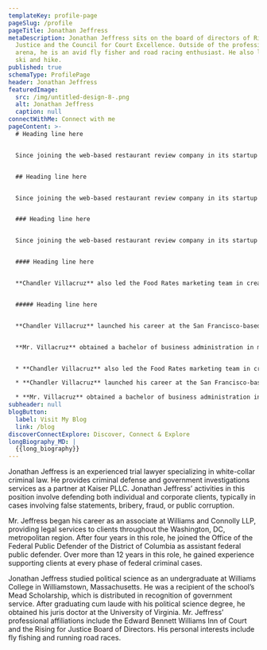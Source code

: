 ```yaml
---
templateKey: profile-page
pageSlug: /profile
pageTitle: Jonathan Jeffress
metaDescription: Jonathan Jeffress sits on the board of directors of Rising for
  Justice and the Council for Court Excellence. Outside of the professional
  arena, he is an avid fly fisher and road racing enthusiast. He also likes to
  ski and hike.
published: true
schemaType: ProfilePage
header: Jonathan Jeffress
featuredImage:
  src: /img/untitled-design-8-.png
  alt: Jonathan Jeffress
  caption: null
connectWithMe: Connect with me
pageContent: >-
  # Heading line here


  Since joining the web-based restaurant review company in its startup phase, **Chandler Villacruz** has spearheaded market research activities that have allowed the firm to build effective advertising campaigns and achieve sound business growth.


  ## Heading line here


  Since joining the web-based restaurant review company in its startup phase, **Chandler Villacruz** has spearheaded market research activities that have allowed the firm to build effective advertising campaigns and achieve sound business growth.


  ### Heading line here


  Since joining the web-based restaurant review company in its startup phase, **Chandler Villacruz** has spearheaded market research activities that have allowed the firm to build effective advertising campaigns and achieve sound business growth.


  #### Heading line here


  **Chandler Villacruz** also led the Food Rates marketing team in creating a successful *user rewards program* that boosted online signups by 10,000 accounts in its first 30 days. For his achievements in his field, the [San Francisco Business Times](file:///home/surajit/Downloads/executives%20(2)/executives/profile.html#) recognized him as one of its “40 Under 40” *business leaders* in 2014.


  ##### Heading line here


  **Chandler Villacruz** launched his career at the San Francisco-based Healthy Living. After only six years with the firm, he advanced from his position of marketing associate to the role of marketing director.


  **Mr. Villacruz** obtained a bachelor of business administration in marketing from the Mays Business School at Texas A&M University, where he pursued the Advertising Strategy career track. Subsequently, he earned a master of science in marketing at the University of Southern California.


  * **Chandler Villacruz** also led the Food Rates marketing team in creating a successful *user rewards program* that boosted online signups by 10,000 accounts in its first 30 days. For his achievements in his field, the [San Francisco Business Times](file:///home/surajit/Downloads/executives%20(2)/executives/profile.html#) recognized him as one of its “40 Under 40” *business leaders* in 2014.

  * **Chandler Villacruz** launched his career at the San Francisco-based Healthy Living. After only six years with the firm, he advanced from his position of marketing associate to the role of marketing director.

  * **Mr. Villacruz** obtained a bachelor of business administration in marketing from the Mays Business School at Texas A&M University, where he pursued the Advertising Strategy career track. Subsequently, he earned a master of science in marketing at the University of Southern California.
subheader: null
blogButton:
  label: Visit My Blog
  link: /blog
discoverConnectExplore: Discover, Connect & Explore
longBiography_MD: |
  {{long_biography}}
---
```

Jonathan Jeffress is an experienced trial lawyer specializing in white-collar criminal law. He provides criminal defense and government investigations services as a partner at Kaiser PLLC. Jonathan Jeffress’ activities in this position involve defending both individual and corporate clients, typically in cases involving false statements, bribery, fraud, or public corruption.

Mr. Jeffress began his career as an associate at Williams and Connolly LLP, providing legal services to clients throughout the Washington, DC, metropolitan region. After four years in this role, he joined the Office of the Federal Public Defender of the District of Columbia as assistant federal public defender. Over more than 12 years in this role, he gained experience supporting clients at every phase of federal criminal cases.

Jonathan Jeffress studied political science as an undergraduate at Williams College in Williamstown, Massachusetts. He was a recipient of the school’s Mead Scholarship, which is distributed in recognition of government service. After graduating cum laude with his political science degree, he obtained his juris doctor at the University of Virginia. Mr. Jeffress’ professional affiliations include the Edward Bennett Williams Inn of Court and the Rising for Justice Board of Directors. His personal interests include fly fishing and running road races.
